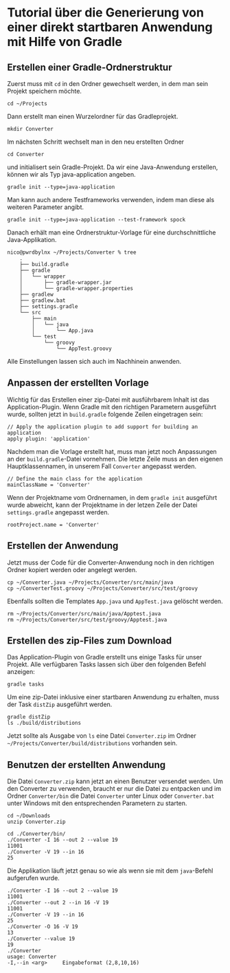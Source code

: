 # Tutorial über die Generierung von einer direkt startbaren Anwendung mit Hilfe von Gradle
## Erstellen einer Gradle-Ordnerstruktur

Zuerst muss mit `cd` in den Ordner gewechselt werden, in dem man sein Projekt speichern möchte.

    cd ~/Projects

Dann erstellt man einen Wurzelordner für das Gradleprojekt.

    mkdir Converter

Im nächsten Schritt wechselt man in den neu erstellten Ordner
    
    cd Converter
    
und initialisert sein Gradle-Projekt. Da wir eine Java-Anwendung erstellen, können wir als Typ java-application angeben.

    gradle init --type=java-application
    
Man kann auch andere Testframeworks verwenden, indem man diese als weiteren Parameter angibt.

    gradle init --type=java-application --test-framework spock
    
Danach erhält man eine Ordnerstruktur-Vorlage für eine durchschnittliche Java-Applikation.
```
nico@pwrdbylnx ~/Projects/Converter % tree
    .
    ├── build.gradle
    ├── gradle
    │   └── wrapper
    │       ├── gradle-wrapper.jar
    │       └── gradle-wrapper.properties
    ├── gradlew
    ├── gradlew.bat
    ├── settings.gradle
    └── src
        ├── main
        │   └── java
        │       └── App.java
        └── test
            └── groovy
                └── AppTest.groovy
```

Alle Einstellungen lassen sich auch im Nachhinein anwenden.

## Anpassen der erstellten Vorlage

Wichtig für das Erstellen einer zip-Datei mit ausführbarem Inhalt ist das Application-Plugin. Wenn Gradle mit den richtigen Parametern ausgeführt wurde, sollten jetzt in `build.gradle` folgende Zeilen eingetragen sein:

    // Apply the application plugin to add support for building an application
    apply plugin: 'application'

Nachdem man die Vorlage erstellt hat, muss man jetzt noch Anpassungen an der `build.gradle`-Datei vornehmen. Die letzte Zeile muss an den eigenen Hauptklassennamen, in unserem Fall `Converter` angepasst werden.

    // Define the main class for the application
    mainClassName = 'Converter'
    
Wenn der Projektname vom Ordnernamen, in dem `gradle init` ausgeführt wurde abweicht, kann der Projektname in der letzen Zeile der Datei `settings.gradle` angepasst werden.

    rootProject.name = 'Converter'

## Erstellen der Anwendung

Jetzt muss der Code für die Converter-Anwendung noch in den richtigen Ordner kopiert werden oder angelegt werden.

    cp ~/Converter.java ~/Projects/Converter/src/main/java
    cp ~/ConverterTest.groovy ~/Projects/Converter/src/test/groovy
    
Ebenfalls sollten die Templates `App.java` und `AppTest.java` gelöscht werden.

    rm ~/Projects/Converter/src/main/java/Apptest.java
    rm ~/Projects/Converter/src/test/groovy/Apptest.java

## Erstellen des zip-Files zum Download

Das Application-Plugin von Gradle erstellt uns einige Tasks für unser Projekt. Alle verfügbaren Tasks lassen sich über den folgenden Befehl anzeigen:

    gradle tasks

Um eine zip-Datei inklusive einer startbaren Anwendung zu erhalten, muss der Task `distZip` ausgeführt werden.

    gradle distZip
    ls ./build/distributions
    
Jetzt sollte als Ausgabe von `ls` eine Datei `Converter.zip` im Ordner `~/Projects/Converter/build/distributions` vorhanden sein.

## Benutzen der erstellten Anwendung

Die Datei `Converter.zip` kann jetzt an  einen Benutzer versendet werden. Um den Converter zu verwenden, braucht er nur die Datei zu entpacken und im Ordner `Converter/bin` die Datei `Converter` unter Linux oder `Converter.bat` unter Windows mit den entsprechenden Parametern zu starten.

    cd ~/Downloads
    unzip Converter.zip
    
    cd ./Converter/bin/
    ./Converter -I 16 --out 2 --value 19
    11001
    ./Converter -V 19 --in 16
    25
    
Die Applikation läuft jetzt genau so wie als wenn sie mit dem `java`-Befehl aufgerufen wurde.

    ./Converter -I 16 --out 2 --value 19
    11001
    ./Converter --out 2 --in 16 -V 19
    11001
    ./Converter -V 19 --in 16
    25
    ./Converter -O 16 -V 19
    13
    ./Converter --value 19
    19
    ./Converter
    usage: Converter
    -I,--in <arg>     Eingabeformat (2,8,10,16)
